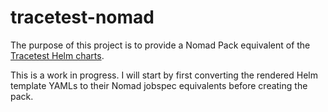 # tracetest-nomad

The purpose of this project is to provide a Nomad Pack equivalent of the [Tracetest Helm charts](https://github.com/kubeshop/helm-charts/tree/main/charts/tracetest).

This is a work in progress. I will start by first converting the rendered Helm template YAMLs to their Nomad jobspec equivalents before creating the pack.
